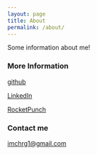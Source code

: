 ```yaml
---
layout: page
title: About
permalink: /about/
---
```


Some information about me!

### More Information

[github](https://github.com/ChanHyuk-Im)

[LinkedIn](https://www.linkedin.com/in/%EC%B0%AC%ED%98%81-%EC%9E%84-398a15125)

[RocketPunch](https://www.rocketpunch.com/@imcanhyeog)

### Contact me

[imchrg1@gmail.com](imchrg1@gmail.com)
